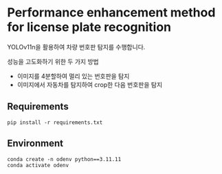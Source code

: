 # Performance enhancement method for license plate recognition

YOLOv11n을 활용하여 차량 번호판 탐지를 수행합니다.

성능을 고도화하기 위한 두 가지 방법
- 이미지를 4분할하여 멀리 있는 번호판을 탐지
- 이미지에서 자동차를 탐지하여 crop한 다음 번호판을 탐지

## Requirements
```
pip install -r requirements.txt
```

## Environment
```
conda create -n odenv python==3.11.11
conda activate odenv
```
